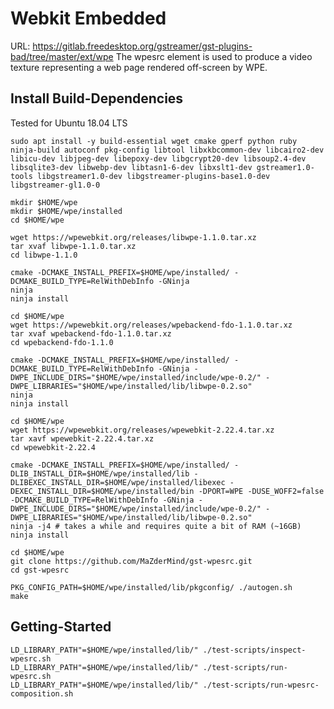 Webkit Embedded
===============
URL: https://gitlab.freedesktop.org/gstreamer/gst-plugins-bad/tree/master/ext/wpe
The wpesrc element is used to produce a video texture representing a web page rendered off-screen by WPE.

Install Build-Dependencies
--------------------------
Tested for Ubuntu 18.04 LTS

```
sudo apt install -y build-essential wget cmake gperf python ruby ninja-build autoconf pkg-config libtool libxkbcommon-dev libcairo2-dev libicu-dev libjpeg-dev libepoxy-dev libgcrypt20-dev libsoup2.4-dev libsqlite3-dev libwebp-dev libtasn1-6-dev libxslt1-dev gstreamer1.0-tools libgstreamer1.0-dev libgstreamer-plugins-base1.0-dev libgstreamer-gl1.0-0

mkdir $HOME/wpe
mkdir $HOME/wpe/installed
cd $HOME/wpe
```

```
wget https://wpewebkit.org/releases/libwpe-1.1.0.tar.xz
tar xvaf libwpe-1.1.0.tar.xz
cd libwpe-1.1.0

cmake -DCMAKE_INSTALL_PREFIX=$HOME/wpe/installed/ -DCMAKE_BUILD_TYPE=RelWithDebInfo -GNinja
ninja
ninja install
```

```
cd $HOME/wpe
wget https://wpewebkit.org/releases/wpebackend-fdo-1.1.0.tar.xz
tar xvaf wpebackend-fdo-1.1.0.tar.xz
cd wpebackend-fdo-1.1.0

cmake -DCMAKE_INSTALL_PREFIX=$HOME/wpe/installed/ -DCMAKE_BUILD_TYPE=RelWithDebInfo -GNinja -DWPE_INCLUDE_DIRS="$HOME/wpe/installed/include/wpe-0.2/" -DWPE_LIBRARIES="$HOME/wpe/installed/lib/libwpe-0.2.so"
ninja
ninja install
```

```
cd $HOME/wpe
wget https://wpewebkit.org/releases/wpewebkit-2.22.4.tar.xz
tar xavf wpewebkit-2.22.4.tar.xz
cd wpewebkit-2.22.4

cmake -DCMAKE_INSTALL_PREFIX=$HOME/wpe/installed/ -DLIB_INSTALL_DIR=$HOME/wpe/installed/lib -DLIBEXEC_INSTALL_DIR=$HOME/wpe/installed/libexec -DEXEC_INSTALL_DIR=$HOME/wpe/installed/bin -DPORT=WPE -DUSE_WOFF2=false -DCMAKE_BUILD_TYPE=RelWithDebInfo -GNinja -DWPE_INCLUDE_DIRS="$HOME/wpe/installed/include/wpe-0.2/" -DWPE_LIBRARIES="$HOME/wpe/installed/lib/libwpe-0.2.so"
ninja -j4 # takes a while and requires quite a bit of RAM (~16GB)
ninja install
```

```
cd $HOME/wpe
git clone https://github.com/MaZderMind/gst-wpesrc.git
cd gst-wpesrc

PKG_CONFIG_PATH=$HOME/wpe/installed/lib/pkgconfig/ ./autogen.sh
make
```

Getting-Started
---------------
```
LD_LIBRARY_PATH"=$HOME/wpe/installed/lib/" ./test-scripts/inspect-wpesrc.sh
LD_LIBRARY_PATH"=$HOME/wpe/installed/lib/" ./test-scripts/run-wpesrc.sh
LD_LIBRARY_PATH"=$HOME/wpe/installed/lib/" ./test-scripts/run-wpesrc-composition.sh
```

